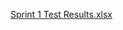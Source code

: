 [Sprint 1 Test Results.xlsx](https://github.com/HemanthGangadharaReddy/CS684-The-A-Team/files/10902896/Sprint.1.Test.Results.xlsx)

